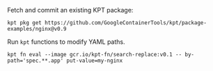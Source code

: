 

Fetch and commit an existing KPT package:

```
kpt pkg get https://github.com/GoogleContainerTools/kpt/package-examples/nginx@v0.9
```

Run `kpt` functions to modify YAML paths.

```
kpt fn eval --image gcr.io/kpt-fn/search-replace:v0.1 -- by-path='spec.**.app' put-value=my-nginx
```
